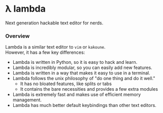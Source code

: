 # λ lambda
Next generation hackable text editor for nerds.

### Overview
Lambda is a similar text editor to `vim` or `kakoune`.<br>
However, it has a few key differences:
- Lambda is written in Python, so it is easy to hack and learn.
- Lambda is incredibly modular, so you can easily add new features.
- Lambda is written in a way that makes it easy to use in a terminal.
- Lambda follows the unix philosophy of "do one thing and do it well."
  - It has no bloated features, like splits or tabs
  - It contains the bare necessities and provides a few extra modules
- Lambda is extremely fast and makes use of efficient memory management.
- Lambda has much better default keybindings than other text editors.

